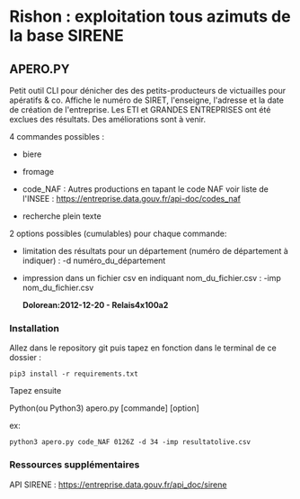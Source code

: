 Rishon : exploitation tous azimuts de la base SIRENE
===

## APERO.PY

Petit outil CLI pour dénicher des des petits-producteurs de victuailles pour apératifs & co.
Affiche le numéro de SIRET, l'enseigne, l'adresse et la date de création de l'entreprise.
Les ETI et GRANDES ENTREPRISES ont été exclues des résultats. Des améliorations sont à venir.

4 commandes possibles :

- biere

- fromage

- code_NAF : Autres productions en tapant le code NAF
voir liste de l'INSEE : https://entreprise.data.gouv.fr/api-doc/codes_naf

- recherche plein texte

2 options possibles (cumulables) pour chaque commande:

- limitation des résultats pour un département (numéro de département à indiquer) : -d numéro_du_département

- impression dans un fichier csv en indiquant nom_du_fichier.csv : -imp nom_du_fichier.csv

     **Dolorean:2012-12-20 - Relais4x100a2**

### Installation

Allez dans le repository git puis tapez en fonction dans le terminal de ce dossier :

```shell
pip3 install -r requirements.txt
```

Tapez ensuite

Python(ou Python3) apero.py [commande] [option]

ex: 

```shell
python3 apero.py code_NAF 0126Z -d 34 -imp resultatolive.csv
```


### Ressources supplémentaires
API SIRENE : https://entreprise.data.gouv.fr/api_doc/sirene


